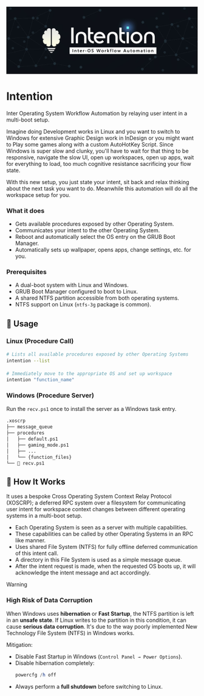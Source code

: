 ![Intention Banner Image](./.assets/intention_banner.jpg)

# Intention

Inter Operating System Workflow Automation by relaying user intent in a multi-boot setup.

Imagine doing Development works in Linux and you want to switch to Windows for extensive Graphic Design work in InDesign or you might want to Play some games along with a custom AutoHotKey Script. Since Windows is super slow and clunky, you'll have to wait for that thing to be responsive, navigate the slow UI, open up workspaces, open up apps, wait for everything to load, too much cognitive resistance sacrificing your flow state.

With this new setup, you just state your intent, sit back and relax thinking about the next task you want to do. Meanwhile this automation will do all the workspace setup for you.

### What it does

- Gets available procedures exposed by other Operating System.
- Communicates your intent to the other Operating System.
- Reboot and automatically select the OS entry on the GRUB Boot Manager.
- Automatically sets up wallpaper, opens apps, change settings, etc. for you.

### Prerequisites

- A dual-boot system with Linux and Windows.
- GRUB Boot Manager configured to boot to Linux.
- A shared NTFS partition accessible from both operating systems.
- NTFS support on Linux (`ntfs-3g` package is common).

## 🫴 Usage

### Linux (Procedure Call)

```bash
# Lists all available procedures exposed by other Operating Systems
intention --list

# Immediately move to the appropriate OS and set up workspace
intention "function_name"
```

### Windows (Procedure Server)

Run the `recv.ps1` once to install the server as a Windows task entry.

```
.xoscrp
├── message_queue
├── procedures
│   ├── default.ps1
│   ├── gaming_mode.ps1
│   ├── ...
│   └── {function_files}
└──  recv.ps1
```

## 🧰 How It Works

It uses a bespoke Cross Operating System Context Relay Protocol (XOSCRP); a deferred RPC system over a filesystem for communicating user intent for workspace context changes between different operating systems in a multi-boot setup.

- Each Operating System is seen as a server with multiple capabilities.
- These capabilities can be called by other Operating Systems in an RPC like manner.
- Uses shared File System (NTFS) for fully offline deferred communication of this intent call.
- A directory in this File System is used as a simple message queue.
- After the intent request is made, when the requested OS boots up, it will acknowledge the intent message and act accordingly.

> [!WARNING]
>
> ### High Risk of Data Corruption
>
> When Windows uses **hibernation** or **Fast Startup**, the NTFS partition is left in an **unsafe state**.
> If Linux writes to the partition in this condition, it can cause **serious data corruption**.
> It's due to the way poorly implemented New Technology File System (NTFS) in Windows works.
>
> Mitigation:
>
> - Disable Fast Startup in Windows (`Control Panel → Power Options`).
> - Disable hibernation completely:
>   ```powershell
>   powercfg /h off
>   ```
> - Always perform a **full shutdown** before switching to Linux.
